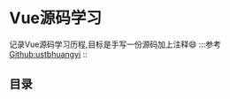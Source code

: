 # Vue源码学习

记录Vue源码学习历程,目标是手写一份源码加上注释:smile:
:::参考
[Github:ustbhuangyi](https://github.com/ustbhuangyi/vue-analysis)
::

## 目录
